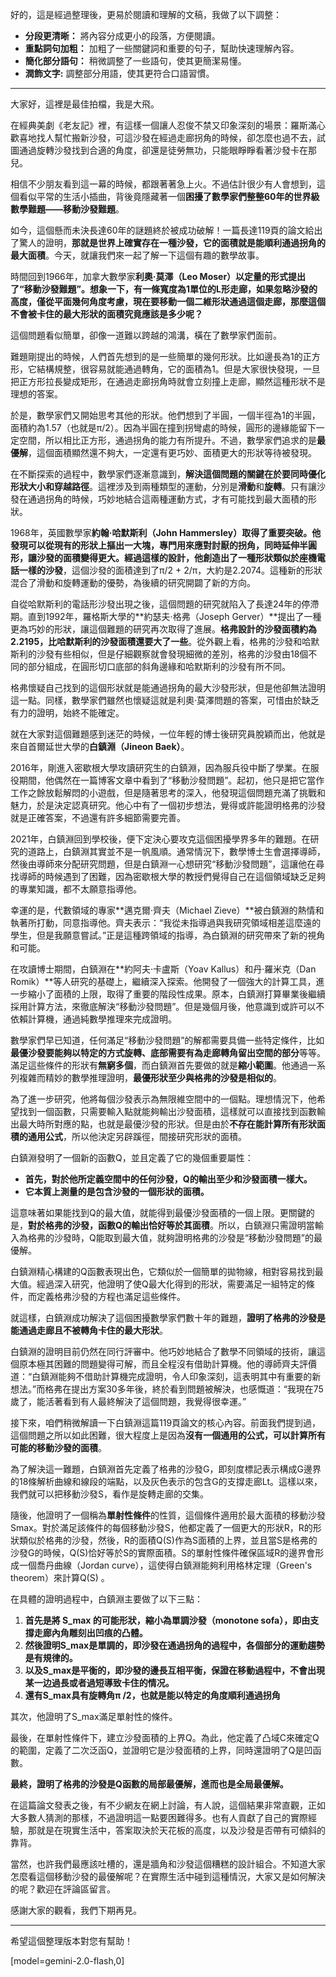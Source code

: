 好的，這是經過整理後，更易於閱讀和理解的文稿，我做了以下調整：

*   **分段更清晰：** 將內容分成更小的段落，方便閱讀。
*   **重點詞句加粗：** 加粗了一些關鍵詞和重要的句子，幫助快速理解內容。
*   **簡化部分語句：** 稍微調整了一些語句，使其更簡潔易懂。
*   **潤飾文字:** 調整部分用語，使其更符合口語習慣。

---

大家好，這裡是最佳拍檔，我是大飛。

在經典美劇《老友記》裡，有這樣一個讓人忍俊不禁又印象深刻的場景：羅斯滿心歡喜地找人幫忙搬新沙發，可這沙發在經過走廊拐角的時候，卻怎麼也過不去，試圖通過旋轉沙發找到合適的角度，卻還是徒勞無功，只能眼睜睜看著沙發卡在那兒。

相信不少朋友看到這一幕的時候，都跟著著急上火。不過估計很少有人會想到，這個看似平常的生活小插曲，背後竟隱藏著一個**困擾了數學家們整整60年的世界級數學難題——移動沙發難題**。

如今，這個懸而未決長達60年的謎題終於被成功破解！一篇長達119頁的論文給出了驚人的證明，**那就是世界上確實存在一種沙發，它的面積就是能順利通過拐角的最大面積**。今天，就讓我們來一起了解一下這個有趣的數學故事。

時間回到1966年，加拿大數學家**利奧·莫澤（Leo Moser）**以定量的形式提出了“移動沙發難題”。想象一下，有一條寬度為1單位的L形走廊，如果忽略沙發的高度，僅從平面幾何角度考慮，現在要移動一個二維形狀通過這個走廊，那麼**這個不會被卡住的最大形狀的面積究竟應該是多少呢？**

這個問題看似簡單，卻像一道難以跨越的鴻溝，橫在了數學家們面前。

難題剛提出的時候，人們首先想到的是一些簡單的幾何形狀。比如邊長為1的正方形，它結構規整，很容易就能通過轉角，它的面積為1。但是大家很快發現，一旦把正方形拉長變成矩形，在通過走廊拐角時就會立刻撞上走廊，顯然這種形狀不是理想的答案。

於是，數學家們又開始思考其他的形狀。他們想到了半圓，一個半徑為1的半圓，面積約為1.57（也就是π/2）。因為半圓在撞到拐彎處的時候，圓形的邊緣能留下一定空間，所以相比正方形，通過拐角的能力有所提升。不過，數學家們追求的是**最優解**，這個面積顯然還不夠大，一定還有更巧妙、面積更大的形狀等待被發現。

在不斷探索的過程中，數學家們逐漸意識到，**解決這個問題的關鍵在於要同時優化形狀大小和穿越路徑**。這裡涉及到兩種類型的運動，分別是**滑動**和**旋轉**。只有讓沙發在通過拐角的時候，巧妙地結合這兩種運動方式，才有可能找到最大面積的形狀。

1968年，英國數學家**約翰·哈默斯利（John Hammersley）**取得了重要突破。他發現可以從現有的形狀上摳出一大塊，專門用來應對討厭的拐角，同時延伸半圓形，讓沙發的面積變得更大。經過這樣的設計，他創造出了一種**形狀類似於座機電話一樣的沙發**，這個沙發的面積達到了π/2 + 2/π，大約是2.2074。這種新的形狀混合了滑動和旋轉運動的優勢，為後續的研究開闢了新的方向。

自從哈默斯利的電話形沙發出現之後，這個問題的研究就陷入了長達24年的停滯期。直到1992年，羅格斯大學的**約瑟夫·格弗（Joseph Gerver）**提出了一種更為巧妙的形狀，讓這個難題的研究再次取得了進展。**格弗設計的沙發面積約為2.2195，比哈默斯利的沙發面積還要大了一些**。從外觀上看，格弗的沙發和哈默斯利的沙發有些相似，但是仔細觀察就會發現細微的差別，格弗的沙發由18個不同的部分組成，在圓形切口底部的斜角邊緣和哈默斯利的沙發有所不同。

格弗懷疑自己找到的這個形狀就是能通過拐角的最大沙發形狀，但是他卻無法證明這一點。同樣，數學家們雖然也懷疑這就是利奧·莫澤問題的答案，可惜由於缺乏有力的證明，始終不能確定。

就在大家對這個難題感到迷茫的時候，一位年輕的博士後研究員脫穎而出，他就是來自首爾延世大學的**白鎮淵（Jineon Baek）**。

2016年，剛進入密歇根大學攻讀研究生的白鎮淵，因為服兵役中斷了學業。在服役期間，他偶然在一篇博客文章中看到了“移動沙發問題”。起初，他只是把它當作工作之餘放鬆解悶的小遊戲，但是隨著思考的深入，他發現這個問題充滿了挑戰和魅力，於是決定認真研究。他心中有了一個初步想法，覺得或許能證明格弗的沙發就是正確答案，不過還有許多細節需要完善。

2021年，白鎮淵回到學校後，便下定決心要攻克這個困擾學界多年的難題。在研究的道路上，白鎮淵其實並不是一帆風順。通常情況下，數學博士生會選擇導師，然後由導師來分配研究問題，但是白鎮淵一心想研究“移動沙發問題”，這讓他在尋找導師的時候遇到了困難，因為密歇根大學的教授們覺得自己在這個領域缺乏足夠的專業知識，都不太願意指導他。

幸運的是，代數領域的專家**邁克爾·齊夫（Michael Zieve）**被白鎮淵的熱情和執著所打動，同意指導他。齊夫表示：“我從未指導過與我研究領域相差這麼遠的學生，但是我願意嘗試。”正是這種跨領域的指導，為白鎮淵的研究帶來了新的視角和可能。

在攻讀博士期間，白鎮淵在**約阿夫·卡盧斯（Yoav Kallus）和丹·羅米克（Dan Romik）**等人研究的基礎上，繼續深入探索。他開發了一個強大的計算工具，進一步縮小了面積的上限，取得了重要的階段性成果。原本，白鎮淵打算畢業後繼續採用計算方法，來徹底解決“移動沙發問題”。但是幾個月後，他意識到或許可以不依賴計算機，通過純數學推理來完成證明。

數學家們早已知道，任何滿足“移動沙發問題”的解都需要具備一些特定條件，比如**最優沙發要能夠以特定的方式旋轉、底部需要有為走廊轉角留出空間的部分**等等。滿足這些條件的形狀有**無窮多個**，而白鎮淵首先要做的就是**縮小範圍**。他通過一系列複雜而精妙的數學推理證明，**最優形狀至少與格弗的沙發是相似的**。

為了進一步研究，他將每個沙發表示為無限維空間中的一個點。理想情況下，他希望找到一個函數，只需要輸入點就能夠輸出沙發面積，這樣就可以直接找到函數輸出最大時所對應的點，也就是最優沙發的形狀。但是由於**不存在能計算所有形狀面積的通用公式**，所以他決定另辟蹊徑，間接研究形狀的面積。

白鎮淵發明了一個新的函數Q，並且定義了它的幾個重要屬性：

*   **首先，對於他所定義空間中的任何沙發，Q的輸出至少和沙發面積一樣大。**
*   **它本質上測量的是包含沙發的一個形狀的面積。**

這意味著如果能找到Q的最大值，就能得到最優沙發面積的一個上限。更關鍵的是，**對於格弗的沙發，函數Q的輸出恰好等於其面積**。所以，白鎮淵只需證明當輸入為格弗的沙發時，Q能取到最大值，就夠證明格弗的沙發是“移動沙發問題”的最優解。

白鎮淵精心構建的Q函數表現出色，它類似於一個簡單的拋物線，相對容易找到最大值。經過深入研究，他證明了使Q最大化得到的形狀，需要滿足一組特定的條件，而定義格弗沙發的方程也滿足這些條件。

就這樣，白鎮淵成功解決了這個困擾數學家們數十年的難題，**證明了格弗的沙發是能通過走廊且不被轉角卡住的最大形狀**。

白鎮淵的證明目前仍然在同行評審中。他巧妙地結合了數學不同領域的技術，讓這個原本極其困難的問題變得可解，而且全程沒有借助計算機。他的導師齊夫評價道：“白鎮淵能夠不借助計算機完成證明，令人印象深刻，這表明其中有重要的新想法。”而格弗在提出方案30多年後，終於看到問題被解決，也感慨道：“我現在75歲了，能活著看到有人最終解決了這個問題，我覺得很幸運。”

接下來，咱們稍微解讀一下白鎮淵這篇119頁論文的核心內容。前面我們提到過，這個問題之所以如此困難，很大程度上是因為**沒有一個通用的公式，可以計算所有可能的移動沙發的面積**。

為了解決這一難題，白鎮淵首先定義了格弗的沙發G，即刻度標記表示構成G邊界的18條解析曲線和線段的端點，以及灰色表示的包含G的支撐走廊Lt。這樣以來，我們就可以把移動沙發S，看作是旋轉走廊的交集。

隨後，他證明了一個稱為**單射性條件**的性質，這個條件適用於最大面積的移動沙發Smax。對於滿足該條件的每個移動沙發S，他都定義了一個更大的形狀R，R的形狀類似於格弗的沙發，然後，R的面積Q(S)作為S面積的上界，並且當S是格弗的沙發G的時候，Q(S)恰好等於S的實際面積。S的單射性條件確保區域R的邊界會形成一個喬丹曲線（Jordan curve），這使得白鎮淵能夠利用格林定理（Green's theorem）來計算Q(S) 。

在具體的證明過程中，白鎮淵主要做了以下三點：

1.  **首先是將 S\_max 的可能形狀，縮小為單調沙發（monotone sofa），即由支撐走廊內角雕刻出凹痕的凸體。**
2.  **然後證明S\_max是單調的，即沙發在通過拐角的過程中，各個部分的運動趨勢是有規律的。**
3.  **以及S\_max是平衡的，即沙發的邊長互相平衡，保證在移動過程中，不會出現某一边過長或者過短導致卡住的情况。**
4.  **還有S\_max具有旋轉角π /2，也就是能以特定的角度順利通過拐角**

其次，他證明了S\_max滿足單射性的條件。

最後，在單射性條件下，建立沙發面積的上界Q。為此，他定義了凸域C來確定Q的範圍，定義了二次泛函Q，並證明它是沙發面積的上界，同時還證明了Q是凹函數。

**最終，證明了格弗的沙發是Q函數的局部最優解，進而也是全局最優解。**

在這篇論文發表之後，有不少網友在網上討論，有人說，這個結果非常直觀，正如大多數人猜測的那樣，不過證明這一點要困難得多。也有人貢獻了自己的實際經驗，那就是在現實生活中，答案取決於天花板的高度，以及沙發是否帶有可傾斜的靠背。

當然，也許我們最應該吐槽的，還是牆角和沙發這個糟糕的設計組合。不知道大家怎麼看這個移動沙發的最優解呢？在實際生活中碰到這種情況，大家又是如何解決的呢？歡迎在評論區留言。

感謝大家的觀看，我們下期再見。

---

希望這個整理版本對您有幫助！

[model=gemini-2.0-flash,0]
